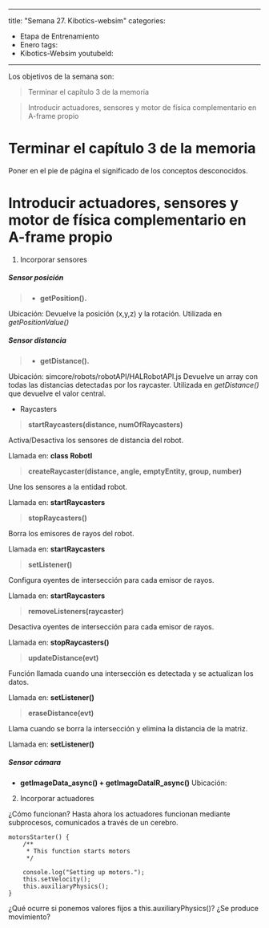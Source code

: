 
---
title: "Semana 27. Kibotics-websim"
categories:
  - Etapa de Entrenamiento
  - Enero
tags:
  - Kibotics-Websim
youtubeId: 
---

Los objetivos de la semana son:

> Terminar el capítulo 3 de la memoria 

> Introducir actuadores, sensores y motor de física complementario en A-frame propio

# Terminar el capítulo 3 de la memoria 

Poner en el pie de página el significado de los conceptos desconocidos. 

# Introducir actuadores, sensores y motor de física complementario en A-frame propio

1. Incorporar sensores

##### Sensor posición

> * **getPosition().** 

  Ubicación: 
  Devuelve la posición (x,y,z) y la rotación.
  Utilizada en *getPositionValue()*
  
##### Sensor distancia

> * **getDistance().**

  Ubicación: simcore/robots/robotAPI/HALRobotAPI.js
  Devuelve un array con todas las distancias detectadas por los raycaster.
  Utilizada en *getDistance()* que devuelve el valor central. 
  
* Raycasters 

 > **startRaycasters(distance, numOfRaycasters)**
  
  Activa/Desactiva los sensores de distancia del robot.
  
  Llamada en: **class RobotI**
  
 > **createRaycaster(distance, angle, emptyEntity, group, number)**
  
  Une los sensores a la entidad robot.
  
  Llamada en: **startRaycasters**
  
 > **stopRaycasters()**
  
  Borra los emisores de rayos del robot.
  
  Llamada en: **startRaycasters**
  
 > **setListener()**
  
  Configura oyentes de intersección para cada emisor de rayos.
  
  Llamada en: **startRaycasters**
  
 > **removeListeners(raycaster)**
  
  Desactiva oyentes de intersección para cada emisor de rayos.
  
  Llamada en: **stopRaycasters()**
  
 > **updateDistance(evt)**
  
  Función llamada cuando una intersección es detectada y se actualizan los datos.
  
  Llamada en: **setListener()**
  
 > **eraseDistance(evt)**
  
  Llama cuando se borra la intersección y elimina la distancia de la matriz.
  
  Llamada en: **setListener()**
  
  
##### Sensor cámara
* **getImageData_async() + getImageDataIR_async()**
  Ubicación: 
  
2. Incorporar actuadores 

¿Cómo funcionan? Hasta ahora los actuadores funcionan mediante subprocesos, comunicados a través de un cerebro. 


    motorsStarter() {
        /**
         * This function starts motors
         */

        console.log("Setting up motors.");
        this.setVelocity();
        this.auxiliaryPhysics();
    }
    
    
¿Qué ocurre si ponemos valores fijos a this.auxiliaryPhysics()? ¿Se produce movimiento?
